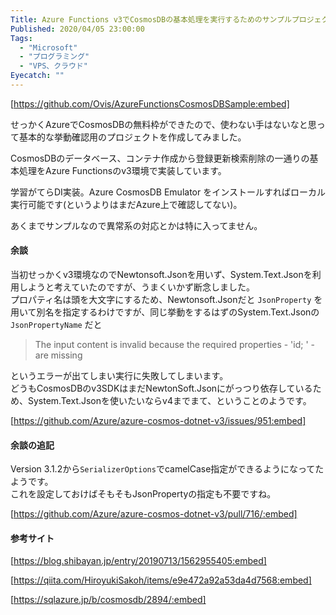 ```yaml
---
Title: Azure Functions v3でCosmosDBの基本処理を実行するためのサンプルプロジェクト
Published: 2020/04/05 23:00:00
Tags:
  - "Microsoft"
  - "プログラミング"
  - "VPS、クラウド"
Eyecatch: ""
---
```

[https://github.com/Ovis/AzureFunctionsCosmosDBSample:embed]

せっかくAzureでCosmosDBの無料枠ができたので、使わない手はないなと思って基本的な挙動確認用のプロジェクトを作成してみました。

CosmosDBのデータベース、コンテナ作成から登録更新検索削除の一通りの基本処理をAzure Functionsのv3環境で実装しています。  

学習がてらDI実装。Azure CosmosDB Emulator をインストールすればローカル実行可能です(というよりはまだAzure上で確認してない)。  

あくまでサンプルなので異常系の対応とかは特に入ってません。

#### 余談
当初せっかくv3環境なのでNewtonsoft.Jsonを用いず、System.Text.Jsonを利用しようと考えていたのですが、うまくいかず断念しました。  
プロパティ名は頭を大文字にするため、Newtonsoft.Jsonだと `JsonProperty` を用いて別名を指定するわけですが、同じ挙動をするはずのSystem.Text.Jsonの  `JsonPropertyName` だと

>The input content is invalid because the required properties - 'id; ' - are missing  

というエラーが出てしまい実行に失敗してしまいます。  
どうもCosmosDBのv3SDKはまだNewtonSoft.Jsonにがっつり依存しているため、System.Text.Jsonを使いたいならv4までまて、ということのようです。  


[https://github.com/Azure/azure-cosmos-dotnet-v3/issues/951:embed]

#### 余談の追記  
Version 3.1.2から`SerializerOptions`でcamelCase指定ができるようになってたようです。  
これを設定しておけばそもそもJsonPropertyの指定も不要ですね。


[https://github.com/Azure/azure-cosmos-dotnet-v3/pull/716/:embed]



#### 参考サイト

[https://blog.shibayan.jp/entry/20190713/1562955405:embed]

[https://qiita.com/HiroyukiSakoh/items/e9e472a92a53da4d7568:embed]

[https://sqlazure.jp/b/cosmosdb/2894/:embed]

